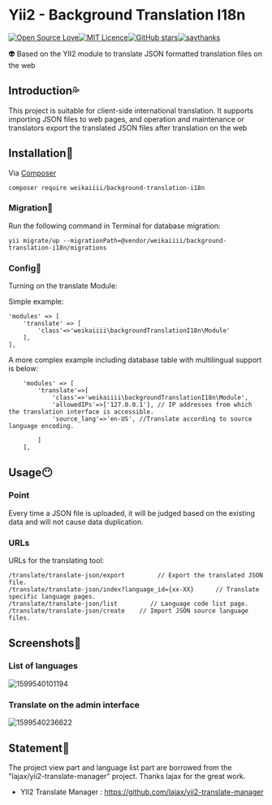 # Yii2 - Background Translation I18n

[![Open Source Love](https://badges.frapsoft.com/os/v3/open-source.svg?v=103)](https://github.com/weikaiiii/background-translation-i18n)[![MIT Licence](https://badges.frapsoft.com/os/mit/mit.svg?v=103)](https://opensource.org/licenses/mit-license.php)[![GitHub stars](https://img.shields.io/github/stars/weikaiiii/background-translation-i18n.svg?style=social&label=Star&maxAge=2592000)](https://github.com/weikaiiii/background-translation-i18n)[![saythanks](https://img.shields.io/badge/say-thanks-ff69b4.svg)](https://saythanks.io/to/kennethreitz)


:alien: Based on the YII2 module to translate JSON formatted translation files on the web

## Introduction:sweat_drops:

This project is suitable for client-side international translation. It supports importing JSON files to web pages, and operation and maintenance or translators export the translated JSON files after translation on the web

## Installation:green_heart:

Via [Composer](http://getcomposer.org/download/)

```
composer require weikaiiii/background-translation-i18n
```

### Migration:purple_heart:

Run the following command in Terminal for database migration:

```
yii migrate/up --migrationPath=@vendor/weikaiiii/background-translation-i18n/migrations
```

### Config:heartbeat:

Turning on the translate Module:

Simple example:

```
'modules' => [
    'translate' => [
        'class'=>'weikaiiii\backgroundTranslationI18n\Module'
    ],
],
```

A more complex example including database table with multilingual support is below:

```
    'modules' => [
        'translate'=>[
            'class'=>'weikaiiii\backgroundTranslationI18n\Module',
            'allowedIPs'=>['127.0.0.1'], // IP addresses from which the translation interface is accessible.
            'source_lang'=>'en-US', //Translate according to source language encoding.

        ]
    ],
```



## Usage:no_mouth:
### Point
Every time a JSON file is uploaded, it will be judged based on the existing data and will not cause data duplication.

### URLs

URLs for the translating tool:

```
/translate/translate-json/export         // Export the translated JSON file.
/translate/translate-json/index?language_id={xx-XX}      // Translate specific language pages.
/translate/translate-json/list         // Language code list page.
/translate/translate-json/create    // Import JSON source language files.
```



## Screenshots:chicken:

### List of languages

![1599540101194](https://s1.ax1x.com/2020/09/08/wMc1hD.md.png)

### Translate on the admin interface

![1599540236622](https://s1.ax1x.com/2020/09/08/wMcNnI.md.png)

## Statement:love_letter:

The project view part and language list part are borrowed from the "lajax/yii2-translate-manager" project. Thanks lajax for the great work.

- YII2 Translate Manager : https://github.com/lajax/yii2-translate-manager

